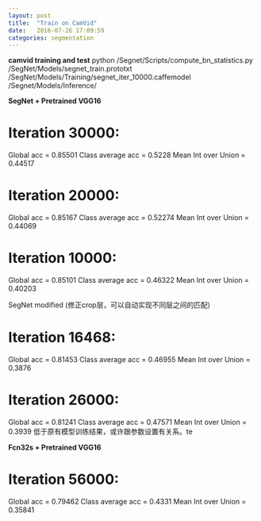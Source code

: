 ```yaml
---
layout: post
title:  "Train on CamVid"
date:   2016-07-26 17:09:59
categories: segmentation
---
```


**camvid training and test**
python /Segnet/Scripts/compute_bn_statistics.py /SegNet/Models/segnet_train.prototxt /SegNet/Models/Training/segnet_iter_10000.caffemodel /Segnet/Models/Inference/




**SegNet + Pretrained VGG16**  

# Iteration 30000:  
Global acc = 0.85501 Class average acc = 0.5228 Mean Int over Union = 0.44517  
# Iteration 20000:  
Global acc = 0.85167 Class average acc = 0.52274 Mean Int over Union = 0.44069 
# Iteration 10000:  
Global acc = 0.85101 Class average acc = 0.46322 Mean Int over Union = 0.40203 

SegNet modified (修正crop层，可以自动实现不同层之间的匹配) 
# Iteration 16468:
Global acc = 0.81453 Class average acc = 0.46955 Mean Int over Union = 0.3876
# Iteration 26000:
Global acc = 0.81241 Class average acc = 0.47571 Mean Int over Union = 0.3939
低于原有模型训练结果，或许跟参数设置有关系。te


**Fcn32s + Pretrained VGG16**

# Iteration 56000:
Global acc = 0.79462 Class average acc = 0.4331 Mean Int over Union = 0.35841



